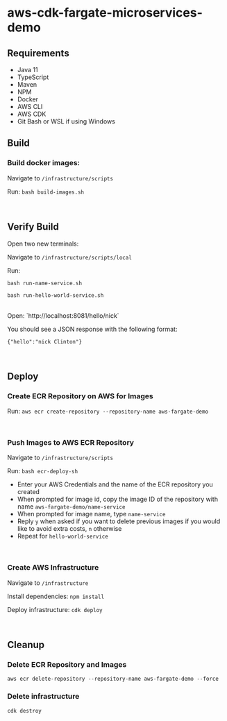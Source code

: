 # aws-cdk-fargate-microservices-demo

## Requirements
- Java 11
- TypeScript
- Maven
- NPM
- Docker
- AWS CLI
- AWS CDK
- Git Bash or WSL if using Windows

## Build

### Build docker images:

Navigate to `/infrastructure/scripts`

Run: `bash build-images.sh`

<br/>

## Verify Build

Open two new terminals:

Navigate to `/infrastructure/scripts/local`

Run: 

`bash run-name-service.sh`

`bash run-hello-world-service.sh`

<br/>
Open:
`http://localhost:8081/hello/nick`

You should see a JSON response with the following format:

`{"hello":"nick Clinton"}`

<br/>

## Deploy

### Create ECR Repository on AWS for Images

Run: `aws ecr create-repository --repository-name aws-fargate-demo`

<br/>

### Push Images to AWS ECR Repository

Navigate to `/infrastructure/scripts`

Run: `bash ecr-deploy-sh`

- Enter your AWS Credentials and the name of the ECR repository you created
- When prompted for image id, copy the image ID of the repository with name `aws-fargate-demo/name-service`
- When prompted for image name, type `name-service`
- Reply `y` when asked if you want to delete previous images if you would like to avoid extra costs, `n` otherwise
- Repeat for `hello-world-service`
<br/>

### Create AWS Infrastructure

Navigate to `/infrastructure`

Install dependencies: `npm install`

Deploy infrastructure: `cdk deploy`

<br/>

## Cleanup

### Delete ECR Repository and Images

`aws ecr delete-repository --repository-name aws-fargate-demo --force`

### Delete infrastructure

`cdk destroy`
